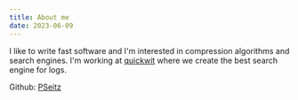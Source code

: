 ```yaml
---
title: About me
date: 2023-06-09
---
```


I like to write fast software and I'm interested in compression algorithms and search engines.
I'm working at [quickwit](https://github.com/quickwit-oss/quickwit) where we create the best search engine for logs.

Github: [PSeitz](https://github.com/PSeitz)

